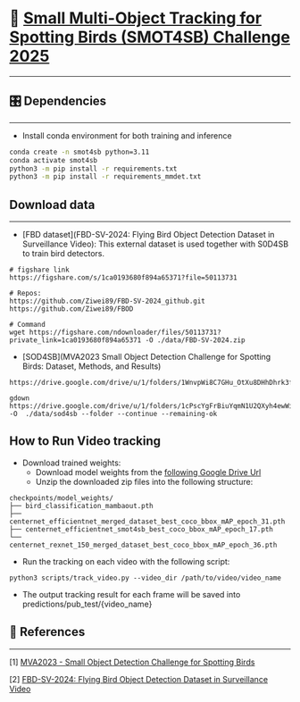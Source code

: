 # 📝 [Small Multi-Object Tracking for Spotting Birds (SMOT4SB) Challenge 2025](https://mva-org.jp/mva2025/index.php?id=challenge)
***

## 🎛  Dependencies
***

- Install conda environment for both training and inference

```bash
conda create -n smot4sb python=3.11
conda activate smot4sb
python3 -m pip install -r requirements.txt
python3 -m pip install -r requirements_mmdet.txt
```

## Download data ##
***

- [FBD dataset](FBD-SV-2024: Flying Bird Object Detection Dataset in Surveillance Video): This external dataset is used together with S0D4SB to train bird detectors.
```
# figshare link
https://figshare.com/s/1ca0193680f894a65371?file=50113731

# Repos:
https://github.com/Ziwei89/FBD-SV-2024_github.git
https://github.com/Ziwei89/FBOD

# Command
wget https://figshare.com/ndownloader/files/50113731?private_link=1ca0193680f894a65371 -O ./data/FBD-SV-2024.zip
```

- [SOD4SB](MVA2023 Small Object Detection Challenge for Spotting Birds: Dataset, Methods, and Results)
```
https://drive.google.com/drive/u/1/folders/1WnvpWi8C7GHu_OtXu8DHhDhrk3fCUliI

gdown https://drive.google.com/drive/u/1/folders/1cPscYgFrBiuYqmN1U2QXyh4ewWiwxUXw -O  ./data/sod4sb --folder --continue --remaining-ok
```

## How to Run Video tracking ##

- Download trained weights:
   + Download model weights from the [following Google Drive Url](https://drive.google.com/file/d/1vO8pa60JwgoN6DF4QpQ9XVbPX_4e3W8X/view?usp=drive_link)
   + Unzip the downloaded zip files into the following structure:

```
checkpoints/model_weights/
├── bird_classification_mambaout.pth
├── centernet_efficientnet_merged_dataset_best_coco_bbox_mAP_epoch_31.pth
├── centernet_efficientnet_smot4sb_best_coco_bbox_mAP_epoch_17.pth
└── centernet_rexnet_150_merged_dataset_best_coco_bbox_mAP_epoch_36.pth
```

- Run the tracking on each video with the following script:

```
python3 scripts/track_video.py --video_dir /path/to/video/video_name
```

   + The output tracking result for each frame will be saved into predictions/pub_test/{video_name}

## :gem: References ##
***

[1] [MVA2023 - Small Object Detection Challenge for Spotting Birds](https://github.com/IIM-TTIJ/MVA2023SmallObjectDetection4SpottingBirds)

[2] [FBD-SV-2024: Flying Bird Object Detection Dataset in Surveillance Video]()
